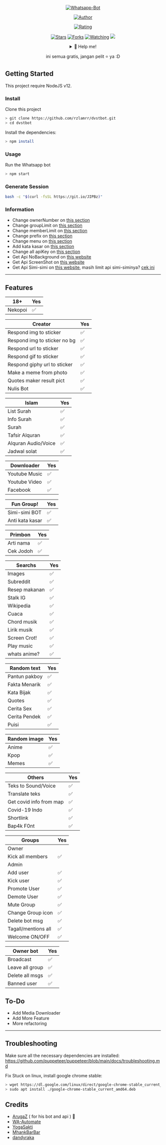 <p align="center">
<a href="#"><img title="Whatsapp-Bot" src="https://img.shields.io/badge/Whatsapp Bot-green?colorA=%23ff0000&colorB=%23017e40&style=for-the-badge"></a>
</p>
<p align="center">
<a href="https://github.com/rzlamrr"><img title="Author" src="https://img.shields.io/badge/AUTHOR-rzlamrr-orange.svg?style=for-the-badge&logo=github"></a>
</p>
<p align="center">
<a href="https://www.codefactor.io/repository/github/rzlamrr/dvstbot/overview/main"><img title="Rating" src="https://www.codefactor.io/repository/github/rzlamrr/dvstbot/badge/main"></a>
</p>
<p align="center">
<a href="https://github.com/rzlamrr/dvstbot/stargazers/"><img title="Stars" src="https://img.shields.io/github/stars/rzlamrr/dvstbot?color=red&style=flat-square"></a>
<a href="https://github.com/rzlamrr/dvstbot/network/members"><img title="Forks" src="https://img.shields.io/github/forks/rzlamrr/dvstbot?color=red&style=flat-square"></a>
<a href="https://github.com/rzlamrr/dvstbot/watchers"><img title="Watching" src="https://img.shields.io/github/watchers/rzlamrr/dvstbot?label=Watchers&color=blue&style=flat-square"></a>
<a href="https://hits.seeyoufarm.com"><img src="https://hits.seeyoufarm.com/api/count/incr/badge.svg?url=https%3A%2F%2Fgithub.com%2Frzlamrr%2Fdvstbot&count_bg=%2379C83D&title_bg=%23555555&icon=probot.svg&icon_color=%2300FF6D&title=hits&edge_flat=false"/></a>
</p>
<div align="center">
<details>
 <summary>🥟 Help me!</summary>
 
 [Saweria](https://saweria.co/rzlamrr)
 
</details>

ini semua gratis, jangan pelit ⭐️ ya :D
</div>

## Getting Started

This project require NodeJS v12.

### Install
Clone this project

```bash
> git clone https://github.com/rzlamrr/dvstbot.git
> cd dvstbot
```

Install the dependencies:

```bash
> npm install 
```

### Usage
Run the Whatsapp bot

```bash
> npm start
```

### Generate Session
```bash
bash -c "$(curl -fsSL https://git.io/JIPBz)"
```

### Information
- Change ownerNumber on [this section](https://github.com/rzlamrr/dvstbotblob/master/settings/setting.json#L2)
- Change groupLimit on [this section](https://github.com/rzlamrr/dvstbotblob/master/settings/setting.json#L3)
- Change memberLimit on [this section](https://github.com/rzlamrr/dvstbotblob/master/settings/setting.json#L4)
- Change prefix on [this section](https://github.com/rzlamrr/dvstbotblob/master/settings/setting.json#L5)
- Change menu on [this section](https://github.com/rzlamrr/dvstbotblob/master/lib/menu.js#L32)
- Add kata kasar on [this section](https://github.com/rzlamrr/dvstbotblob/master/lib/kataKotor.js#L8)
- Change all apiKey on [this section](https://github.com/rzlamrr/dvstbotblob/master/settings/api.json)
- Get Api NoBackground on [this website](https://www.remove.bg/)
- Get Api ScreenShot on [this website](https://apiflash.com/)
- Get Api Simi-simi on [this website](https://workshop.simsimi.com/en/), masih limit api simi-siminya? [cek ini](https://github.com/rzlamrr/dvstbotissues/38#issuecomment-726981060)

---

## Features

| 18+ |Yes|
| ------------- | ------------- |
| Nekopoi |✅|

| Creator |Yes|
| ------------- | ------------- |
| Respond img to sticker|✅|
| Respond img to sticker no bg|✅|
| Respond url to sticker|✅|
| Respond gif to sticker|✅|
| Respond giphy url to sticker|✅|
| Make a meme from photo|✅|
| Quotes maker result pict|✅|
| Nulis Bot|✅|

| Islam |Yes|
| ------------- | ------------- |
| List Surah|✅|
| Info Surah|✅|
| Surah|✅|
| Tafsir Alquran|✅|
| Alquran Audio/Voice|✅|
| Jadwal solat|✅|

| Downloader |Yes|
| ------------- | ------------- |
| Youtube Music |✅|
| Youtube Video |✅|
| Facebook |✅|

| Fun Group! |Yes|
| ------------- | ------------- |
| Simi-simi BOT|✅|
| Anti kata kasar|✅|

| Primbon |Yes|
| ------------- | ------------- |
| Arti nama |✅|
| Cek Jodoh |✅|

| Searchs |Yes|
| ------------- | ------------- |
| Images |✅|
| Subreddit |✅|
| Resep makanan |✅|
| Stalk IG |✅|
| Wikipedia |✅|
| Cuaca |✅|
| Chord musik |✅|
| Lirik musik |✅|
| Screen Crot!|✅|
| Play music|✅|
| whats anime?|✅|

| Random text |Yes|
| ------------- | ------------- |
| Pantun pakboy|✅|
| Fakta Menarik|✅|
| Kata Bijak|✅|
| Quotes|✅|
| Cerita Sex|✅|
| Cerita Pendek|✅|
| Puisi|✅|

| Random image |Yes|
| ------------- | ------------- |
| Anime |✅|
| Kpop |✅|
| Memes |✅|


| Others |Yes|
| ------------- | ------------- |
| Teks to Sound/Voice|✅|
| Translate teks|✅|
| Get covid info from map|✅|
| Covid-19 Indo|✅|
| Shortlink|✅|
| Bap4k F0nt|✅|

| Groups |Yes|
| ------------- | ------------- |
| Owner||
| Kick all members|✅|
| Admin||
| Add user|✅|
| Kick user|✅|
| Promote User|✅|
| Demote User|✅|
| Mute Group|✅|
| Change Group icon|✅|
| Delete bot msg|✅|
| Tagall/mentions all|✅|
| Welcome ON/OFF|✅|


| Owner bot |Yes|
| ------------- | ------------- |
| Broadcast|✅|
| Leave all group|✅|
| Delete all msgs|✅|
| Banned user|✅|


## To-Do
 - Add Media Downloader
 - Add More Feature
 - More refactoring
 
---

## Troubleshooting
Make sure all the necessary dependencies are installed: https://github.com/puppeteer/puppeteer/blob/main/docs/troubleshooting.md

Fix Stuck on linux, install google chrome stable: 
```bash
> wget https://dl.google.com/linux/direct/google-chrome-stable_current_amd64.deb
> sudo apt install ./google-chrome-stable_current_amd64.deb
```

## Credits
- [ArugaZ](https://github.com/ArugaZ) ( for his bot and api ) 🤗
- [WA-Automate](https://github.com/open-wa/wa-automate-nodejs)
- [YogaSakti](https://github.com/YogaSakti/imageToSticker)
- [MhankBarBar](https://github.com/MhankBarBar/whatsapp-bot)
- [dandyraka](https://github.com/dandyraka/NoBadWord)
